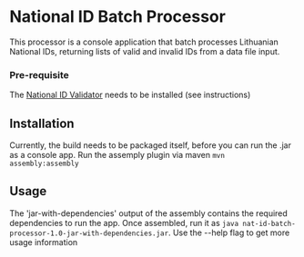 # National ID Batch Processor
This processor is a console application that batch processes Lithuanian National IDs, returning lists of valid and invalid IDs from a data file input.
### Pre-requisite
The [National ID Validator](https://github.com/hibikutek/nat-id) needs to be installed (see instructions)
## Installation
Currently, the build needs to be packaged itself, before you can run the .jar as a console app. 
Run the assemply plugin via maven `mvn assembly:assembly`
## Usage
The 'jar-with-dependencies' output of the assembly contains the required dependencies to run the app.
Once assembled, run it as `java nat-id-batch-processor-1.0-jar-with-dependencies.jar`. 
Use the --help flag to get more usage information